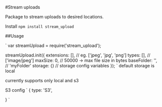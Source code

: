 #Stream uploads

Package to stream uploads to desired locations.

Install
`npm install stream_upload`

##Usage

`
var streamUpload = require('stream_upload');

streamUpload.init({
    extensions: [], // eg. ['jpeg', 'jpg', 'png']
    types: [], // ['image/jpeg']
    maxSize: 0, // 50000 -> max file size in bytes
    baseFolder: '', // 'myFolder'
    storage: {} // storage config variables
});
`
default storage is local

currently supports only local and s3

S3 config 
`
{
    type: 'S3',
    
}
`
